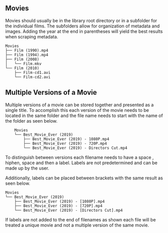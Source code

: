## Movies

Movies should usually be in the library root directory or in a subfolder for the individual films. The subfolders allow for organization of metadata and images. Adding the year at the end in parentheses will yield the best results when scraping metadata.

```
Movies
├── Film (1990).mp4
├── Film (1994).mp4
├── Film (2008)
│   └── Film.mkv
└── Film (2010)
    ├── Film-cd1.avi
    └── Film-cd2.avi
```

## Multiple Versions of a Movie

Multiple versions of a movie can be stored together and presented
as a single title. To accomplish this each version of the movie needs to be located in the same folder and the file name needs to start with the name of the folder as seen below.

```
    Movies
    └── Best_Movie_Ever (2019)
        ├── Best_Movie_Ever (2019) - 1080P.mp4
        ├── Best_Movie_Ever (2019) - 720P.mp4
        └── Best_Movie_Ever (2019) - Directors Cut.mp4
```

To distinguish between versions each filename needs to have a space , hiphen, space and then a label. Labels are not predetermined and can be made up by the user.

Additionally, labels can be placed between brackets with the same result as seen below.

```
Movies
└── Best_Movie_Ever (2019)
    ├── Best_Movie_Ever (2019) - [1080P].mp4
    ├── Best_Movie_Ever (2019) - [720P].mp4
    └── Best_Movie_Ever (2019) - [Directors Cut].mp4
```
If labels are not added to the end of filenames as shown each file will be treated a unique movie and not a multiple version of the same movie.